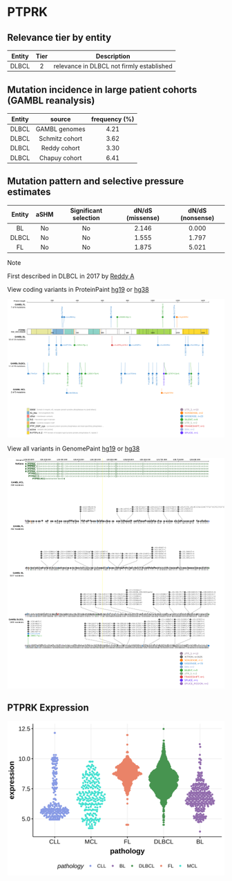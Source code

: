 # PTPRK

## Relevance tier by entity

|Entity|Tier|Description                              |
|:------:|:----:|-----------------------------------------|
|DLBCL |2   |relevance in DLBCL not firmly established|

## Mutation incidence in large patient cohorts (GAMBL reanalysis)

|Entity|source        |frequency (%)|
|:------:|:--------------:|:-------------:|
|DLBCL |GAMBL genomes |4.21         |
|DLBCL |Schmitz cohort|3.62         |
|DLBCL |Reddy cohort  |3.30         |
|DLBCL |Chapuy cohort |6.41         |

## Mutation pattern and selective pressure estimates

|Entity|aSHM|Significant selection|dN/dS (missense)|dN/dS (nonsense)|
|:------:|:----:|:---------------------:|:----------------:|:----------------:|
|BL    |No  |No                   |2.146           |0.000           |
|DLBCL |No  |No                   |1.555           |1.797           |
|FL    |No  |No                   |1.875           |5.021           |


> [!NOTE]
> First described in DLBCL in 2017 by [Reddy A](https://pubmed.ncbi.nlm.nih.gov/28985567)


View coding variants in ProteinPaint [hg19](https://morinlab.github.io/LLMPP/GAMBL/PTPRK_protein.html)  or [hg38](https://morinlab.github.io/LLMPP/GAMBL/PTPRK_protein_hg38.html)

![image](images/proteinpaint/PTPRK_NM_001135648.svg)

View all variants in GenomePaint [hg19](https://morinlab.github.io/LLMPP/GAMBL/PTPRK.html)  or [hg38](https://morinlab.github.io/LLMPP/GAMBL/PTPRK_hg38.html)

![image](images/proteinpaint/PTPRK.svg)
## PTPRK Expression
![image](images/gene_expression/PTPRK_by_pathology.svg)
<!-- ORIGIN: reddyGeneticFunctionalDrivers2017 -->

